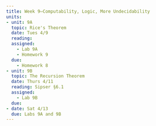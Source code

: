 ```yaml
---
title: Week 9–Computability, Logic, More Undecidability
units:
- unit: 9A
  topic: Rice's Theorem 
  date: Tues 4/9
  reading: 
  assigned: 
    - Lab 9A
    - Homework 9
  due:
    - Homework 8
- unit: 9B
  topic: The Recursion Theorem
  date: Thurs 4/11
  reading: Sipser §6.1
  assigned: 
    - Lab 9B
  due: 
- date: Sat 4/13
  due: Labs 9A and 9B
---
```


